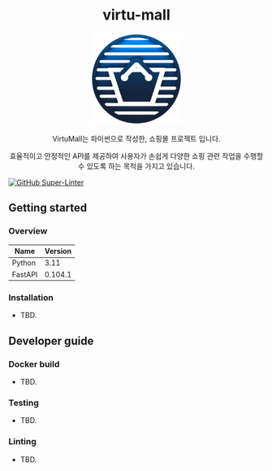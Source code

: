 <h1 align="center">virtu-mall</h1>
<p align="center"><img width="180" src="./logo.png" alt="logo" /></p>
<p align="center">VirtuMall는 파이썬으로 작성한, 쇼핑몰 프로젝트 입니다.</p>
<p align="center">효율적이고 안정적인 API를 제공하여 사용자가 손쉽게 다양한 쇼핑  관련 작업을 수행할 수 있도록 하는 목적을 가지고 있습니다.</p>

[![GitHub Super-Linter](https://github.com/f-lab-edu/virtu-mall/actions/workflows/lint.yml/badge.svg)](https://github.com/marketplace/actions/super-linter)
## Getting started

### Overview

Name    | Version
--------|---------
Python  | 3.11
FastAPI | 0.104.1


### Installation

- TBD.

## Developer guide

### Docker build

- TBD.

### Testing

- TBD.

### Linting

- TBD.
